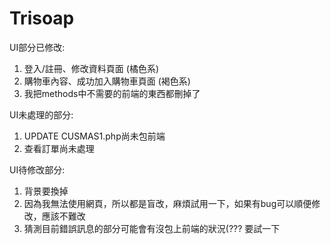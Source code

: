# Trisoap
UI部分已修改:
1. 登入/註冊、修改資料頁面 (橘色系)
2. 購物車內容、成功加入購物車頁面 (褐色系)
3. 我把methods中不需要的前端的東西都刪掉了

UI未處理的部分:
1. UPDATE CUSMAS1.php尚未包前端
2. 查看訂單尚未處理

UI待修改部分:
1. 背景要換掉
2. 因為我無法使用網頁，所以都是盲改，麻煩試用一下，如果有bug可以順便修改，應該不難改
3. 猜測目前錯誤訊息的部分可能會有沒包上前端的狀況(??? 要試一下
